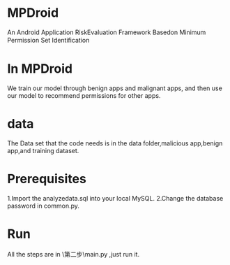# MPDroid
An Android Application RiskEvaluation Framework Basedon Minimum Permission Set Identiﬁcation
# In MPDroid
We train our model through benign apps and malignant apps, and then use our model to recommend permissions for other apps.
# data 
The Data set that the code needs is in the data folder,malicious app,benign app,and training dataset.
# Prerequisites
1.Import the analyzedata.sql into your local MySQL.
2.Change the database password in common.py.
# Run
All the steps are in \第二步\main.py ,just run it.
